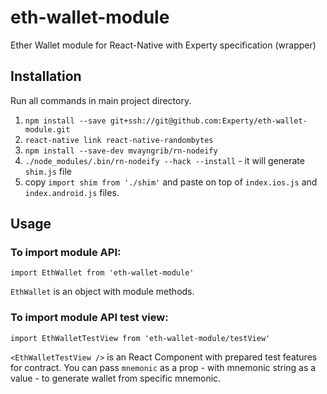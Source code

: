 # eth-wallet-module
Ether Wallet module for React-Native with Experty specification (wrapper)

## Installation
Run all commands in main project directory.
1) `npm install --save git+ssh://git@github.com:Experty/eth-wallet-module.git`
2) `react-native link react-native-randombytes`
3) `npm install --save-dev mvayngrib/rn-nodeify`
4) `./node_modules/.bin/rn-nodeify --hack --install` - it will generate `shim.js` file
5) copy `import shim from './shim'` and paste on top of `index.ios.js` and `index.android.js` files.


## Usage
### To import module API:
`import EthWallet from 'eth-wallet-module'`

`EthWallet` is an object with module methods.

### To import module API test view:
`import EthWalletTestView from 'eth-wallet-module/testView'`

`<EthWalletTestView />` is an React Component with prepared test features for contract.
You can pass `mnemonic` as a prop - with mnemonic string as a value - to generate wallet from specific mnemonic.


